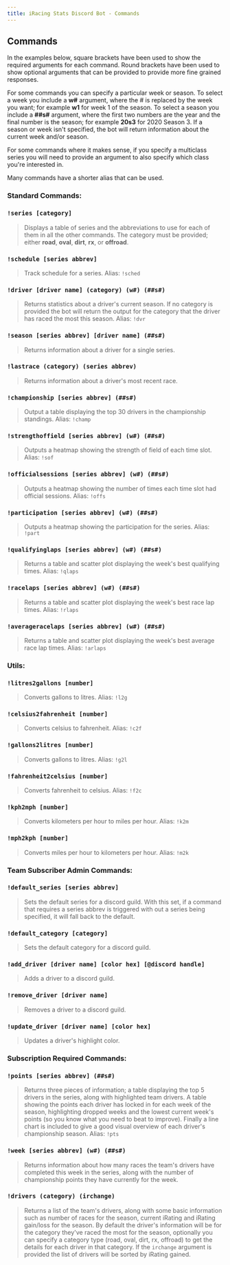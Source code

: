 ```yaml
---
title: iRacing Stats Discord Bot - Commands
---
```


## Commands

In the examples below, square brackets have been used to show the required arguments for each command. Round brackets have been used to show optional arguments that can be provided to provide more fine grained responses.

For some commands you can specify a particular week or season. To select a week you include a **w#** argument, where the # is replaced by the week you want; for example **w1** for week 1 of the season. To select a season you include a **##s#** argument, where the first two numbers are the year and the final number is the season; for example **20s3** for 2020 Season 3. If a season or week isn't specified, the bot will return information about the current week and/or season.

For some commands where it makes sense, if you specify a multiclass series you will need to provide an argument to also specify which class you're interested in.

Many commands have a shorter alias that can be used.

### Standard Commands:
### `!series [category]`
> Displays a table of series and the abbreviations to use for each of them in all the other commands. The category must be provided; either **road**, **oval**, **dirt**, **rx**, or **offroad**.

### `!schedule [series abbrev]`
> Track schedule for a series. 
> Alias: `!sched`

### `!driver [driver name] (category) (w#) (##s#)`
> Returns statistics about a driver's current season. If no category is provided the bot will return the output for the category that the driver has raced the most this season.
> Alias: `!dvr`

### `!season [series abbrev] [driver name] (##s#)`
> Returns information about a driver for a single series.

### `!lastrace (category) (series abbrev)`
> Returns information about a driver's most recent race.

### `!championship [series abbrev] (##s#)`
> Output a table displaying the top 30 drivers in the championship standings. 
> Alias: `!champ`

### `!strengthoffield [series abbrev] (w#) (##s#)`
> Outputs a heatmap showing the strength of field of each time slot. 
> Alias: `!sof`

### `!officialsessions [series abbrev] (w#) (##s#)`
> Outputs a heatmap showing the number of times each time slot had official sessions. 
> Alias: `!offs`

### `!participation [series abbrev] (w#) (##s#)`
> Outputs a heatmap showing the participation for the series. 
> Alias: `!part`

### `!qualifyinglaps [series abbrev] (w#) (##s#)`
> Returns a table and scatter plot displaying the week's best qualifying times. 
> Alias: `!qlaps`

### `!racelaps [series abbrev] (w#) (##s#)`
> Returns a table and scatter plot displaying the week's best race lap times. 
> Alias: `!rlaps`

### `!averageracelaps [series abbrev] (w#) (##s#)`
> Returns a table and scatter plot displaying the week's best average race lap times. 
> Alias: `!arlaps`

### Utils:
### `!litres2gallons [number]`
> Converts gallons to litres. 
> Alias: `!l2g`

### `!celsius2fahrenheit [number]`
> Converts celsius to fahrenheit. 
> Alias: `!c2f`

### `!gallons2litres [number]`
> Converts gallons to litres. 
> Alias: `!g2l`

### `!fahrenheit2celsius [number]`
> Converts fahrenheit to celsius. 
> Alias: `!f2c`

### `!kph2mph [number]`
> Converts kilometers per hour to miles per hour. 
> Alias: `!k2m`

### `!mph2kph [number]`
> Converts miles per hour to kilometers per hour. 
> Alias: `!m2k`

### Team Subscriber Admin Commands:
### `!default_series [series abbrev]`
> Sets the default series for a discord guild. With this set, if a command that requires a series abbrev is triggered with out a series being specified, it will fall back to the default.

### `!default_category [category]`
> Sets the default category for a discord guild.

### `!add_driver [driver name] [color hex] [@discord handle]`
> Adds a driver to a discord guild.

### `!remove_driver [driver name]`
> Removes a driver to a discord guild.

### `!update_driver [driver name] [color hex]`
> Updates a driver's highlight color.

### Subscription Required Commands:
### `!points [series abbrev] (##s#)`
> Returns three pieces of information; a table displaying the top 5 drivers in the series, along with highlighted team drivers. A table showing the points each driver has locked in for each week of the season, highlighting dropped weeks and the lowest current week's points (so you know what you need to beat to improve). Finally a line chart is included to give a good visual overview of each driver's championship season.
> Alias: `!pts`

### `!week [series abbrev] (w#) (##s#)`
> Returns information about how many races the team's drivers have completed this week in the series, along with the number of championship points they have currently for the week.

### `!drivers (category) (irchange)`
> Returns a list of the team's drivers, along with some basic information such as number of races for the season, current iRating and iRating gain/loss for the season. By default the driver's information will be for the category they've raced the most for the season, optionally you can specify a category type (road, oval, dirt, rx, offroad) to get the details for each driver in that category. If the `irchange` argument is provided the list of drivers will be sorted by iRating gained.

